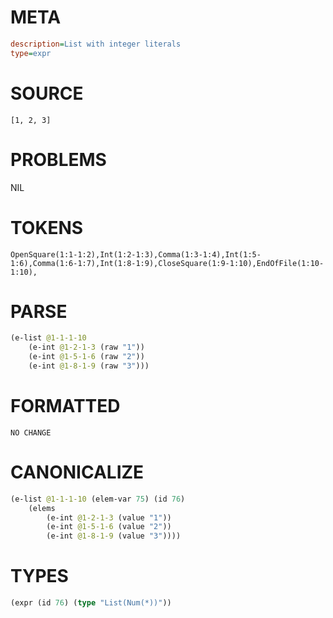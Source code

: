 # META
~~~ini
description=List with integer literals
type=expr
~~~
# SOURCE
~~~roc
[1, 2, 3]
~~~
# PROBLEMS
NIL
# TOKENS
~~~zig
OpenSquare(1:1-1:2),Int(1:2-1:3),Comma(1:3-1:4),Int(1:5-1:6),Comma(1:6-1:7),Int(1:8-1:9),CloseSquare(1:9-1:10),EndOfFile(1:10-1:10),
~~~
# PARSE
~~~clojure
(e-list @1-1-1-10
	(e-int @1-2-1-3 (raw "1"))
	(e-int @1-5-1-6 (raw "2"))
	(e-int @1-8-1-9 (raw "3")))
~~~
# FORMATTED
~~~roc
NO CHANGE
~~~
# CANONICALIZE
~~~clojure
(e-list @1-1-1-10 (elem-var 75) (id 76)
	(elems
		(e-int @1-2-1-3 (value "1"))
		(e-int @1-5-1-6 (value "2"))
		(e-int @1-8-1-9 (value "3"))))
~~~
# TYPES
~~~clojure
(expr (id 76) (type "List(Num(*))"))
~~~
